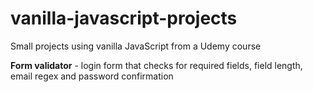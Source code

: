 # vanilla-javascript-projects
Small projects using vanilla JavaScript from a Udemy course

**Form validator** - login form that checks for required fields, field length, email regex and password confirmation
